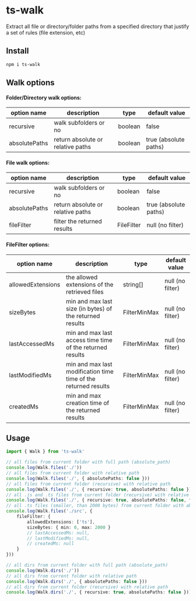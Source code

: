 # ts-walk
Extract all file or directory/folder paths from a specified directory that justify a set of rules (file extension, etc)

## Install
```bash
npm i ts-walk
```

## Walk options

#### Folder/Directory walk options:
| option name | description | type | default value |
| - | - | - | - |
| recursive | walk subfolders or no | boolean | false |
| absolutePaths | return absolute or relative paths | boolean | true (absolute paths) |

#### File walk options:
| option name | description | type | default value |
| - | - | - | - |
| recursive | walk subfolders or no | boolean | false |
| absolutePaths | return absolute or relative paths | boolean | true (absolute paths) |
| fileFilter | filter the returned results | FileFilter | null (no filter) |

#### FileFilter options:
| option name | description | type | default value |
| - | - | - | - |
| allowedExtensions | the allowed extensions of the retrieved files | string[] | null (no filter) |
| sizeBytes | min and max last size (in bytes) of the returned results | FilterMinMax | null (no filter) |
| lastAccessedMs | min and max last access time time of the returned results | FilterMinMax | null (no filter) |
| lastModifiedMs | min and max last modification time time of the returned results | FilterMinMax | null (no filter) |
| createdMs | min and max creation time of the returned results | FilterMinMax | null (no filter) |


## Usage
```typescript
import { Walk } from 'ts-walk'

// all files from current folder with full path (absolute_path)
console.log(Walk.files('./'))
// all files from current folder with relative path
console.log(Walk.files('./', { absolutePaths: false }))
// all files from current folder (recursive) with relative path
console.log(Walk.files('./', { recursive: true, absolutePaths: false }))
// all .js and .ts files from current folder (recursive) with relative path
console.log(Walk.files('./', { recursive: true, absolutePaths: false, fileFilter: { allowedExtensions: ['js', 'ts'] }}))
// all .ts files (smaller, than 2000 bytes) from current folder with absolute path
console.log(Walk.files('./src', {
    fileFilter: {
        allowedExtensions: ['ts'],
        sizeBytes: { min: 0, max: 2000 }
        // lastAccessedMs: null,
        // lastModifiedMs: null,
        // createdMs: null
    }
}))

// all dirs from current folder with full path (absolute_path)
console.log(Walk.dirs('./'))
// all dirs from current folder with relative path
console.log(Walk.dirs('./', { absolutePaths: false }))
// all dirs from current folder (recursive) with relative path
console.log(Walk.dirs('./', { recursive: true, absolutePaths: false }))
```
